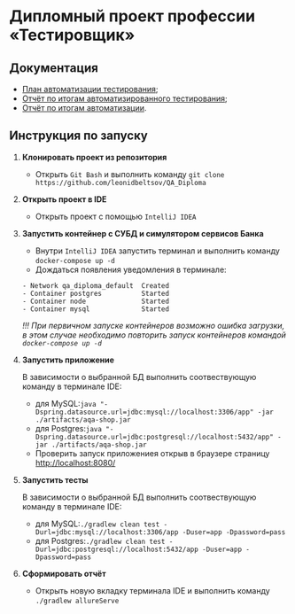 # Дипломный проект профессии «Тестировщик»
## Документация
- [План автоматизации тестирования](https://github.com/leonidbeltsov/QA_Diploma/blob/master/docs/Plan.md);
- [Отчёт по итогам автоматизированного тестирования](https://github.com/leonidbeltsov/QA_Diploma/blob/master/docs/Report.md);
- [Отчёт по итогам автоматизации](https://github.com/leonidbeltsov/QA_Diploma/blob/master/docs/Summary.md).

## Инструкция по запуску
1. **Клонировать проект из репозитория**
    - Открыть `Git Bash` и выполнить команду `git clone https://github.com/leonidbeltsov/QA_Diploma`
   

2. **Открыть проект в IDE**
    - Открыть проект с помощью `IntelliJ IDEA`
   

3. **Запустить контейнер с СУБД и симулятором сервисов Банка**
    - Внутри `IntelliJ IDEA` запустить терминал и выполнить команду `docker-compose up -d`
    - Дождаться появления уведомления в терминале:
    ```
   - Network qa_diploma_default  Created
   - Container postgres          Started
   - Container node              Started
   - Container mysql             Started
   ```
   _!!! При первичном запуске контейнеров возможно ошибка загрузки, в этом случае необходимо повторить запуск контейнеров командой `docker-compose up -d`_


4. **Запустить приложение**

    В зависимости о выбранной БД выполнить соотвествующую команду в терминале IDE:

   - для MySQL:`java "-Dspring.datasource.url=jdbc:mysql://localhost:3306/app" -jar ./artifacts/aqa-shop.jar`
   - для Postgres:`java "-Dspring.datasource.url=jdbc:postgresql://localhost:5432/app" -jar ./artifacts/aqa-shop.jar`
   - Проверить запуск приложениея открыв в браузере страницу [http://localhost:8080/](http://localhost:8080/)
   

5. **Запустить тесты**

   В зависимости о выбранной БД выполнить соотвествующую команду в терминале IDE:

    - для MySQL:`./gradlew clean test -Durl=jdbc:mysql://localhost:3306/app -Duser=app -Dpassword=pass`
    - для Postgres:`./gradlew clean test -Durl=jdbc:postgresql://localhost:5432/app -Duser=app -Dpassword=pass`


6. **Сформировать отчёт**
    - Открыть новую вкладку терминала IDE и выполнить команду `./gradlew allureServe`
